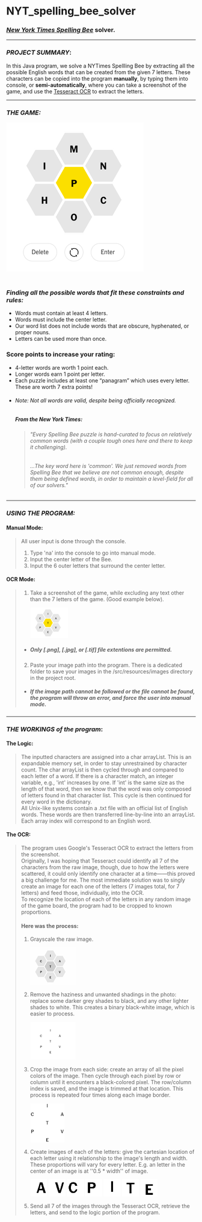 # NYT_spelling_bee_solver

### [*New York Times Spelling Bee*](https://www.nytimes.com/puzzles/spelling-bee) solver.
***
### _PROJECT SUMMARY_:
In this Java program, we solve a NYTimes Spellling Bee by extracting all the possible English words that can be created from the given 7 letters. These characters can be copied into the program __manually__, by typing them into console, or __semi-automatically__, where you can take a screenshot of the game, and use the [Tesseract OCR](https://github.com/tesseract-ocr/tesseract) to extract the letters.
***
### _THE GAME:_
![Spelling Bee](https://github.com/yazenoubari/NYT_spelling_bee_solver/blob/main/spelling_bee.png)

### <Br> _Finding all the possible words that fit these constraints and rules:_
- Words must contain at least 4 letters.
- Words must include the center letter.
- Our word list does not include words that are obscure, hyphenated, or proper nouns.
- Letters can be used more than once. <Br>
### Score points to increase your rating:
- 4-letter words are worth 1 point each.
- Longer words earn 1 point per letter.
- Each puzzle includes at least one “panagram” which uses every letter. These are worth 7 extra points!
- 
  ###### _Note: Not all words are valid, despite being officially recognized._ <Br>
  ##### From the New York Times:
  > ###### "Every Spelling Bee puzzle is hand-curated to focus on relatively common words (with a couple tough ones here and there to keep it challenging).
  > ###### ...The key word here is 'common'. We just removed words from Spelling Bee that we believe are not common enough, despite them being defined words, in order to maintain a level-field for all of our solvers." 
***
### _USING THE PROGRAM:_
#### __Manual Mode:__
> All user input is done through the console.
> 1. Type 'na' into the console to go into manual mode.
> 2. Input the center letter of the Bee.
> 2. Input the 6 outer letters that surround the center letter.

#### __OCR Mode:__
> 1. Take a screenshot of the game, while excluding any text other than the 7 letters of the game. (Good example below).
> 
>     ![Good Example](https://github.com/yazenoubari/NYT_spelling_bee_solver/blob/yazenoubari-patch-3/bee10.png)
>
>   - ##### ***Only [.png], [.jpg], or [.tif] file extentions are permitted.***
> 2. Paste your image path into the program. There is a dedicated folder to save your images in the /src/resources/images directory in the project root.
>   - ##### ***If the image path cannot be followed or the file cannot be found, the program will throw an error, and force the user into manual mode.***
>   
***
### _THE WORKINGS of the program_:
#### The Logic:
> The inputted characters are assigned into a char arrayList. This is an expandable memory set, in order to stay unrestrained by character count. The char arrayList is then cycled through and compared to each letter of a word. If there is a character match, an integer variable, e.g., 'int' increases by one. If 'int' is the same size as the length of that word, then we know that the word was only composed of letters found in that character list. This cycle is then continued for every word in the dictionary.
> <Br>All Unix-like systems contain a .txt file with an official list of English words. These words are then transferred line-by-line into an arrayList. Each array index will correspond to an English word.
> 
#### The OCR:
> The program uses Google's Tesseract OCR to extract the letters from the screenshot. <Br>
> Originally, I was hoping that Tesseract could identify all 7 of the characters from the raw image, though, due to how the letters were scattered, it could only identify one character at a time——this proved a big challenge for me. The most immediate solution was to singly create an image for each one of the letters (7 images total, for 7 letters) and feed those, individually, into the OCR.
> <Br>To recognize the location of each of the letters in any random image of the game board, the program had to be cropped to known proportions.<Br>
> #### Here was the process:
> 1. Grayscale the raw image. <Br>
>
>     ![Gray Scale](https://github.com/yazenoubari/NYT_spelling_bee_solver/blob/yazenoubari-patch-2/grayscale.png)
>
> 2. Remove the haziness and unwanted shadings in the photo: replace some darker grey shades to black, and any other lighter shades to white. This creates a binary black-white image, which is easier to process.<Br>
> 
>     ![Binary](https://github.com/yazenoubari/NYT_spelling_bee_solver/blob/yazenoubari-patch-2/final.png)
>
> 3. Crop the image from each side: create an array of all the pixel colors of the image. Then cycle through each pixel by row or column until it encounters a black-colored pixel. The row/column index is saved, and the image is trimmed at that location. This process is repeated four times along each image border.<Br>
>
>     ![Cropped](https://github.com/yazenoubari/NYT_spelling_bee_solver/blob/yazenoubari-patch-2/cropped.png)
>
> 4. Create images of each of the letters: give the cartesian location of each letter using it relationship to the image's length and width. These proportions will vary for every letter. E.g. an letter in the center of an image is at ''0.5 * width'' of image.<Br>
> 
>     ![A](https://github.com/yazenoubari/NYT_spelling_bee_solver/blob/yazenoubari-patch-3/r_TOP.png)
>     ![V](https://github.com/yazenoubari/NYT_spelling_bee_solver/blob/yazenoubari-patch-3/r_BOT.png)
>     ![C](https://github.com/yazenoubari/NYT_spelling_bee_solver/blob/yazenoubari-patch-3/l_TOP.png)
>     ![P](https://github.com/yazenoubari/NYT_spelling_bee_solver/blob/yazenoubari-patch-3/l_BOT.png)
>     ![L](https://github.com/yazenoubari/NYT_spelling_bee_solver/blob/yazenoubari-patch-3/c_TOP.png)
>     ![T](https://github.com/yazenoubari/NYT_spelling_bee_solver/blob/yazenoubari-patch-3/c_MID.png)
>     ![E](https://github.com/yazenoubari/NYT_spelling_bee_solver/blob/yazenoubari-patch-3/c_BOT.png)
> 
> 5. Send all 7 of the images through the Tesseract OCR, retrieve the letters, and send to the logic portion of the program.
> 
